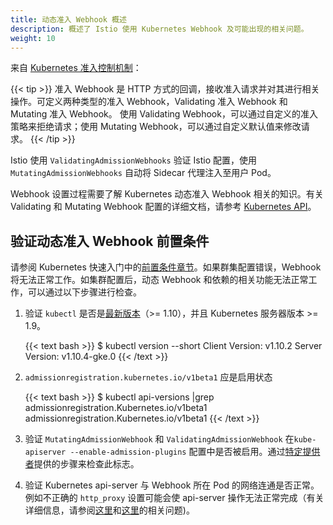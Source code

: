 ```yaml
---
title: 动态准入 Webhook 概述
description: 概述了 Istio 使用 Kubernetes Webhook 及可能出现的相关问题。
weight: 10
---
```


来自 [Kubernetes 准入控制机制](https://kubernetes.io/docs/reference/access-authn-authz/extensible-admission-controllers/)：

{{< tip >}}
准入 Webhook 是 HTTP 方式的回调，接收准入请求并对其进行相关操作。可定义两种类型的准入 Webhook，Validating 准入 Webhook 和 Mutating 准入 Webhook。 使用 Validating Webhook，可以通过自定义的准入策略来拒绝请求；使用 Mutating Webhook，可以通过自定义默认值来修改请求。
{{< /tip >}}

Istio 使用 `ValidatingAdmissionWebhooks` 验证 Istio 配置，使用 `MutatingAdmissionWebhooks` 自动将 Sidecar 代理注入至用户 Pod。

Webhook 设置过程需要了解 Kubernetes 动态准入 Webhook 相关的知识。有关 Validating 和 Mutating Webhook 配置的详细文档，请参考 [Kubernetes API](https://kubernetes.io/docs/reference/generated/kubernetes-api/v1.11/)。

## 验证动态准入 Webhook 前置条件

请参阅 Kubernetes 快速入门中的[前置条件章节](/zh/docs/setup/kubernetes/install/kubernetes/#前置条件)。如果群集配置错误，Webhook 将无法正常工作。如集群配置后，动态 Webhook 和依赖的相关功能无法正常工作，可以通过以下步骤进行检查。

1. 验证 `kubectl` 是否是[最新版本](https://kubernetes.io/docs/tasks/tools/install-kubectl/)（>= 1.10），并且 Kubernetes 服务器版本 >= 1.9。

    {{< text bash >}}
    $ kubectl version --short
    Client Version: v1.10.2
    Server Version: v1.10.4-gke.0
    {{< /text >}}

1. `admissionregistration.kubernetes.io/v1beta1` 应是启用状态

    {{< text bash >}}
    $ kubectl api-versions |grep admissionregistration.Kubernetes.io/v1beta1
    admissionregistration.Kubernetes.io/v1beta1
    {{< /text >}}

1. 验证 `MutatingAdmissionWebhook` 和 `ValidatingAdmissionWebhook` 在`kube-apiserver --enable-admission-plugins` 配置中是否被启用。通过[特定提供者](/zh/docs/setup/kubernetes/install/kubernetes/#前置条件)提供的步骤来检查此标志。

1. 验证 Kubernetes api-server 与 Webhook 所在 Pod 的网络连通是否正常。例如不正确的 `http_proxy` 设置可能会使  api-server 操作无法正常完成（有关详细信息，请参阅[这里](https://github.com/kubernetes/kubernetes/pull/58698#discussion_r163879443)和[这里](https://github.com/kubernetes/kubeadm/issues/666)的相关问题)。

